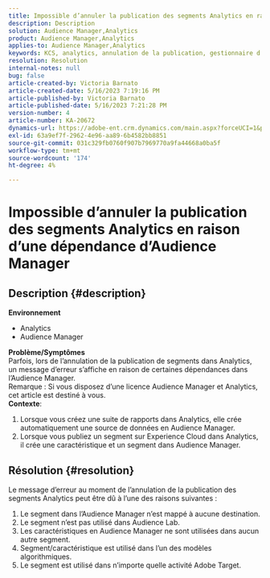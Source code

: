```yaml
---
title: Impossible d’annuler la publication des segments Analytics en raison d’une dépendance d’Audience Manager
description: Description
solution: Audience Manager,Analytics
product: Audience Manager,Analytics
applies-to: Audience Manager,Analytics
keywords: KCS, analytics, annulation de la publication, gestionnaire d’audience, segments
resolution: Resolution
internal-notes: null
bug: false
article-created-by: Victoria Barnato
article-created-date: 5/16/2023 7:19:16 PM
article-published-by: Victoria Barnato
article-published-date: 5/16/2023 7:21:28 PM
version-number: 4
article-number: KA-20672
dynamics-url: https://adobe-ent.crm.dynamics.com/main.aspx?forceUCI=1&pagetype=entityrecord&etn=knowledgearticle&id=08620c86-1ef4-ed11-8848-6045bd006ce9
exl-id: 63a9ef7f-2962-4e96-aa89-6b4582bb8851
source-git-commit: 031c329fb0760f907b7969770a9fa44668a0ba5f
workflow-type: tm+mt
source-wordcount: '174'
ht-degree: 4%

---
```


# Impossible d’annuler la publication des segments Analytics en raison d’une dépendance d’Audience Manager

## Description {#description}

<b>Environnement</b>
- Analytics
- Audience Manager

<b>Problème/Symptômes</b><br>Parfois, lors de l’annulation de la publication de segments dans Analytics, un message d’erreur s’affiche en raison de certaines dépendances dans l’Audience Manager.<br>Remarque : Si vous disposez d’une licence Audience Manager et Analytics, cet article est destiné à vous.
 <br><b>Contexte</b>:
1. Lorsque vous créez une suite de rapports dans Analytics, elle crée automatiquement une source de données en Audience Manager.
2. Lorsque vous publiez un segment sur Experience Cloud dans Analytics, il crée une caractéristique et un segment dans Audience Manager.



## Résolution {#resolution}


Le message d’erreur au moment de l’annulation de la publication des segments Analytics peut être dû à l’une des raisons suivantes :

1. Le segment dans l’Audience Manager n’est mappé à aucune destination.
2. Le segment n’est pas utilisé dans Audience Lab.
3. Les caractéristiques en Audience Manager ne sont utilisées dans aucun autre segment.
4. Segment/caractéristique est utilisé dans l’un des modèles algorithmiques.
5. Le segment est utilisé dans n’importe quelle activité Adobe Target.
